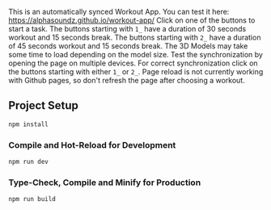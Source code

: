 This is an automatically synced Workout App. You can test it here:
https://alphasoundz.github.io/workout-app/
Click on one of the buttons to start a task. The buttons starting with ```1_``` have a duration of 30 seconds workout and 15 seconds break. The buttons starting with ```2_``` have a duration of 45 seconds workout and 15 seconds break. The 3D Models may take some time to load depending on the model size. Test the synchronization by opening the page on multiple devices. For correct synchronization click on the buttons starting with either ```1_``` or ```2_```. Page reload is not currently working with Github pages, so don't refresh the page after choosing a workout. 


## Project Setup

```sh
npm install
```

### Compile and Hot-Reload for Development

```sh
npm run dev
```

### Type-Check, Compile and Minify for Production

```sh
npm run build
```
